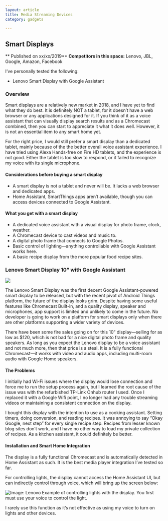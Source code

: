```yaml
---
layout: article
title: Media Streaming Devices
category: gadgets

---
```

## Smart Displays
** Published on xx/xx/2019**
**Competitors in this space:** Lenovo, JBL, Google, Amazon, Facebook

I’ve personally tested the following:

- Lenovo Smart Display with Google Assistant

### Overview
Smart displays are a relatively new market in 2018, and I have yet to find what they do best. It is definitely NOT a tablet, for it doesn’t have a web browser or any applications designed for it.  If you think of it as a voice assistant that can visually display search results and as a Chromecast combined, then you can start to appreciate it what it does well. However, it is not an essential item to any smart home yet.

For the right price, I would still prefer a smart display than a dedicated tablet, mainly because of the the better overall voice assistant experience. I have tried using Alexa Hands-free on Fire HD tablets, and the experience is not good. Either the tablet is too slow to respond, or it failed to recognize my voice with its single microphone.

#### Considerations before buying a smart display

- A smart display is not a tablet and never will be. It lacks a web browser and dedicated apps. 
- Home Assistant, SmartThings apps aren’t available, though you can access devices connected to Google Assistant.

#### What you get with a smart display

- A dedicated voice assistant with a visual display for photo frame, clock, weather.
- A Chromecast device to cast videos and music to.
- A digital photo frame that connects to Google Photos.
- Basic control of lighting—anything controllable with Google Assistant works here.
- A basic recipe display from the more popular food recipe sites.

### Lenovo Smart Display 10” with Google Assistant

![](https://d2mxuefqeaa7sj.cloudfront.net/s_6F2D06D13ED5B646A7B3ABF92554F4B018DC3C58310A9D7A5EC1772E423FF837_1546983863630_smart_display-lenovo10-photo.jpg)


The Lenovo Smart Display was the first decent Google Assistant-powered smart display to be released, but with the recent pivot of Android Things platform, the future of the display looks grim. Despite having some useful features like Chromecast Built-in, and a quality display, speaker and microphones, app support is limited and unlikely to come in the future. No developer is going to work on a platform for smart displays only when there are other platforms supporting a wider variety of devices.

There have been some fire sales going on for this 10” display—selling for as low as $120, which is not bad for a nice digital photo frame and quality speakers. As long as you expect the Lenovo display to be a voice assistant and not much more, then that price is a steal. It is a fully functional Chromecast—it works with video and audio apps, including multi-room audio with Google Home speakers.

#### The Problems

I initially had Wi-Fi issues where the display would lose connection and force me to run the setup process again, but I learned the root cause of the issue was with the refurbished TP-Link Onhub router I used. Once I replaced it with a Google Wifi point, I no longer had any trouble streaming videos or maintaining a consistent connection on the display.

I bought this display with the intention to use as a cooking assistant. Setting timers, doing conversion, and reading recipes. It was annoying to say “Okay Google, next step” for every single recipe step. Recipes from lesser known blog sites don’t work, and I have no other way to load my private collection of recipes. As a kitchen assistant, it could definitely be better.

#### Installation and Smart Home Integration
The display is a fully functional Chromecast and is automatically detected in Home Assistant as such. It is the best media player integration I’ve tested so far.

For controlling lights, the display cannot access the Home Assistant UI, but can indirectly control through voice, which will bring up the screen below:


![Image: Lenovo Example of controlling lights with the display. You first must use your voice to control the light.](https://d2mxuefqeaa7sj.cloudfront.net/s_6F2D06D13ED5B646A7B3ABF92554F4B018DC3C58310A9D7A5EC1772E423FF837_1551472873372_smart_display-lenovo-photo01.jpg)


I rarely use this function as it’s not effective as using my voice to turn on lights and other devices.